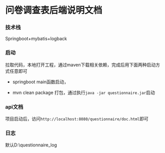 # 问卷调查表后端说明文档

### 技术栈

Springboot+mybatis+logback

### 启动

拉取代码，本地打开工程，通过maven下载相关依赖，完成后用下面两种启动方式任意即可

* springboot main函数启动，

* mvn clean package 打包，通过执行`java -jar questionnaire.jar`启动

### api文档

项目启动后，访问`http://localhost:8080/questionnaire/doc.html`即可

### 日志

默认D:\questionnaire_log
